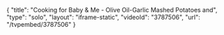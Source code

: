 {
    "title": "Cooking for Baby & Me - Olive Oil-Garlic Mashed Potatoes and",
    "type": "solo",
    "layout": "iframe-static",
    "videoId": "3787506",
    "url": "\/tvpembed\/3787506"
}